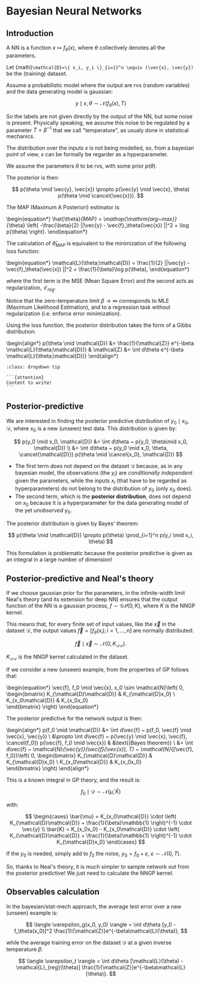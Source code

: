 # Bayesian Neural Networks

## Introduction

A NN is a function $x \mapsto f_\theta(x)$, where $\theta$ collectively denotes all the parameters.

Let {math}`\mathcal{D}=\{ x_i, y_i \}_{i=1}^n \equiv (\vec{x}, \vec{y})` be the (training) dataset.

Assume a probabilistic model where the output are rvs (random variables) and the data generating model is gaussian:

$$
y \mid x, \theta \sim \mathcal{N}(f_\theta(x), T)
$$

So the labels are not given directly by the output of the NN, but some noise is present. Physically speaking, we assume this noise to be regulated
by a parameter $T=\beta^{-1}$ that we call "temperature", as usualy done in statistical mechanics.

The distribution over the inputs $x$ is not being modelled, so, from a bayesian point of view, $x$ can be formally be regarder as a hyperparameter.

We assume the parameters $\theta$ to be rvs, with some prior $p(\theta)$.

The posterior is then:

$$
p(\theta \mid \vec{y}, \vec{x}) \propto p(\vec{y} \mid \vec{x}, \theta) p(\theta \mid \cancel{\vec{x}}).
$$

The MAP (Maximum A Posteriori) estimator is:

\begin{equation*}
\hat{\theta}_{MAP} = \mathop{\mathrm{arg~max}}_{\theta} \left\{ -\frac{\beta}{2} ||\vec{y} - \vec{f}_\theta(\vec{x}) ||^2 + \log p(\theta) \right\}.
\end{equation*}

The calculation of $\hat{\theta}_{MAP}$ is equivalent to the minimization of the following loss function:

\begin{equation*}
\mathcal{L}(\theta;\mathcal{D}) = \frac{1}{2} ||\vec{y} - \vec{f}_\theta(\vec{x}) ||^2 + \frac{1}{\beta}\log p(\theta),
\end{equation*}

where the first term is the MSE (Mean Square Error) and the second acts as regularization, $\mathcal{L}_{reg}$.

Notice that the zero-temperature limit $\beta \to \infty$ corresponds to MLE (Maximum Likelihood Estimation), and to a regression task without regularization (i.e. enforce error minimization).

Using the loss function, the posterior distribution takes the form of a Gibbs distribution:

\begin{align*}
p(\theta \mid \mathcal{D}) &= \frac{1}{\mathcal{Z}} e^{-\beta \mathcal{L}(\theta;\mathcal{D})} & \mathcal{Z} &= \int d\theta e^{-\beta \mathcal{L}(\theta;\mathcal{D})}
\end{align*}

````{admonition} Information-theoretic interpretation of the Gibbs distribution
:class: dropdown tip

```{attention}
Content to write!
```

````

## Posterior-predictive

We are interested in finding the posterior predictive distribution of $y_0 \mid x_0, \mathcal{D}$, where $x_0$ is a new (unseen) test data.
This distribution is given by:

$$
p(y_0 \mid x_0, \mathcal{D}) &= \int d\theta ~ p(y_0, \theta\mid x_0, \mathcal{D}) \\
                         &= \int d\theta ~ p(y_0 \mid x_0, \theta, \cancel{\mathcal{D}}) p(\theta \mid \cancel{x_0}, \mathcal{D})
$$

- The first term does not depend on the dataset $\mathcal{D}$ because, as in any bayesian model, the observations (the $y_i$) are _conditionally independent_ given the parameters, while the inputs $x_i$ (that have to be regarded as hyperparameters) do not belong to the distribution of $y_0$ (only $x_0$ does).
- The second term, which is the **posterior distribution**, does not depend on $x_0$ because it is a hyperparameter for the data generating model of the yet _unobserved_ $y_0$.

The posterior distribution is given by Bayes' theorem:

$$
p(\theta \mid \mathcal{D}) \propto p(\theta) \prod_{i=1}^n p(y_i \mid x_i, \theta)
$$

This formulation is problematic because the posterior predictive is given as an integral in a large number of dimension!

## Posterior-predictive and Neal's theory

If we choose gaussian prior for the parameters, in the infinite-width limit Neal's theory (and its extension for deep NN) ensures that the output function of the NN is a gaussian process, $f \sim \mathcal{GP}(0, K)$, where $K$ is the NNGP kernel.

This means that, for every finite set of input values, like the $\vec{x}$ in the dataset $\mathcal{D}$, the output values $\vec{f} = [ f_\theta(x_i); i=1,\dots,n ]$ are normally distributed:

$$
\vec{f} \mid \vec{x} \sim \mathcal{N}(0, K_{\mathcal{D}\mathcal{D}}).
$$

$K_{\mathcal{D}\mathcal{D}}$ is the NNGP kernel calculated in the dataset.

If we consider a new (unseen) example, from the properties of GP follows that:

\begin{equation*}
\vec{f}, f_0 \mid \vec{x}, x_0 \sim \mathcal{N}\left( 0, 
    \begin{bmatrix} 
        K_{\mathcal{D}\mathcal{D}} & K_{\mathcal{D}x_0} \\
        K_{x_0\mathcal{D}} & K_{x_0x_0}    
    \end{bmatrix}
\right)
\end{equation*}

The posterior predictive for the network output is then:

\begin{align*}
p(f_0 \mid \mathcal{D}) &= \int d\vec{f} ~ p(f_0, \vec{f} \mid \vec{x}, \vec{y}) \\
&\propto \int d\vec{f} ~ p(\vec{y} \mid \vec{x}, \vec{f}, \cancel{f_0}) p(\vec{f}, f_0 \mid \vec{x}) & &\text{(Bayes theorem)} \\
&= \int d\vec{f} ~ \mathcal{N}_{\vec{y}}(\vec{f}(\vec{x}), T) ~ \mathcal{N}_{[\vec{f}, f_0]}\left( 0, 
    \begin{bmatrix} 
        K_{\mathcal{D}\mathcal{D}} & K_{\mathcal{D}x_0} \\
        K_{x_0\mathcal{D}} & K_{x_0x_0}    
    \end{bmatrix}
\right)
\end{align*}

This is a known integral in GP theory, and the result is:

$$
f_0 \mid \mathcal{D} \sim \mathcal{N}(\bar{\mu}, \bar{K})
$$

with:

$$
\begin{cases}
\bar{\mu} = K_{x_0\mathcal{D}} \cdot \left( K_{\mathcal{D}\mathcal{D}} + \frac{1}{\beta}\mathbb{1} \right)^{-1} \cdot \vec{y} \\
\bar{K} = K_{x_0x_0} - K_{x_0\mathcal{D}} \cdot \left( K_{\mathcal{D}\mathcal{D}} + \frac{1}{\beta}\mathbb{1} \right)^{-1} \cdot K_{\mathcal{D}x_0}
\end{cases}
$$

If the $y_0$ is needed, simply add to $f_0$ the noise, $y_0 = f_0 + \varepsilon$, $\varepsilon\sim\mathcal{N}(0,T)$.

So, thanks to Neal's theory, it is much simpler to sample network out from the posterior predictive! We just need to calculate the NNGP kernel.


## Observables calculation

In the bayesian/stat-mech approach, the average test error over a new (unseen) example is:

$$
\langle \varepsilon_g(x_0, y_0) \rangle = \int d\theta [y_0 - f_\theta(x_0)]^2 \frac{1}{\mathcal{Z}}e^{-\beta\mathcal{L}(\theta)}, 
$$

while the average training error on the dataset $\mathcal{D}$ at a given inverse temperature $\beta$:

$$
\langle \varepsilon_t \rangle = \int d\theta [\mathcal{L}(\theta) - \mathcal{L}_{reg}(\theta)] \frac{1}{\mathcal{Z}}e^{-\beta\mathcal{L}(\theta)}. 
$$
